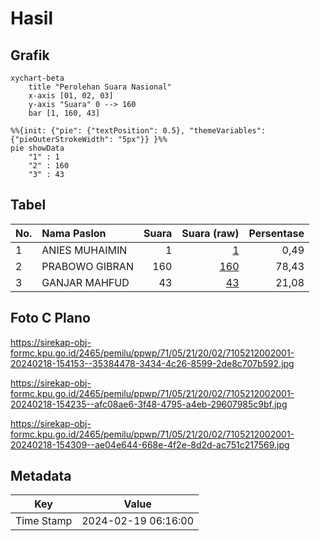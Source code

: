 # Hasil

## Grafik

```mermaid
xychart-beta
    title "Perolehan Suara Nasional"
    x-axis [01, 02, 03]
    y-axis "Suara" 0 --> 160
    bar [1, 160, 43]
```

```mermaid
%%{init: {"pie": {"textPosition": 0.5}, "themeVariables": {"pieOuterStrokeWidth": "5px"}} }%%
pie showData
    "1" : 1
    "2" : 160
    "3" : 43
```

## Tabel

| No. | Nama Paslon    | Suara | Suara (raw) | Persentase |
|:--- |:-------------- | -----:| -----------:| ----------:|
| 1   | ANIES MUHAIMIN | 1     | [1][p-1]    | 0,49       |
| 2   | PRABOWO GIBRAN | 160   | [160][p-2]  | 78,43      |
| 3   | GANJAR MAHFUD  | 43    | [43][p-3]   | 21,08      |


[p-1]: https://github.com/gigit-pemilu/pemilu-2024/blob/main/pilpres/hitung-suara/sub/71-sulawesi-utara/sub/05-minahasa-selatan/sub/21-motoling-barat/sub/2002-tondei-satu/sub/001-tps/sub/paslon-1.txt
[p-2]: https://github.com/gigit-pemilu/pemilu-2024/blob/main/pilpres/hitung-suara/sub/71-sulawesi-utara/sub/05-minahasa-selatan/sub/21-motoling-barat/sub/2002-tondei-satu/sub/001-tps/sub/paslon-2.txt
[p-3]: https://github.com/gigit-pemilu/pemilu-2024/blob/main/pilpres/hitung-suara/sub/71-sulawesi-utara/sub/05-minahasa-selatan/sub/21-motoling-barat/sub/2002-tondei-satu/sub/001-tps/sub/paslon-3.txt

## Foto C Plano

https://sirekap-obj-formc.kpu.go.id/2465/pemilu/ppwp/71/05/21/20/02/7105212002001-20240218-154153--35384478-3434-4c26-8599-2de8c707b592.jpg

https://sirekap-obj-formc.kpu.go.id/2465/pemilu/ppwp/71/05/21/20/02/7105212002001-20240218-154235--afc08ae6-3f48-4795-a4eb-29607985c9bf.jpg

https://sirekap-obj-formc.kpu.go.id/2465/pemilu/ppwp/71/05/21/20/02/7105212002001-20240218-154309--ae04e644-668e-4f2e-8d2d-ac751c217569.jpg


## Metadata

| Key        | Value               |
| ---------- | ------------------- |
| Time Stamp | 2024-02-19 06:16:00 |



